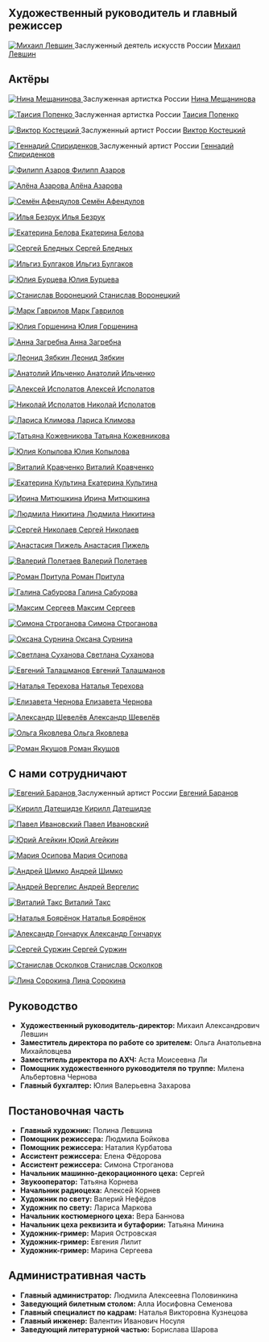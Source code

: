 ## Художественный руководитель и главный режиссер

[
![Михаил Левшин](../../person/mikhail-levshin/troupe.jpg "Михаил Левшин")
](../../person/mikhail-levshin)
Заслуженный деятель искусств России
[Михаил Левшин](../../person/mikhail-levshin)


## Актёры

[
![Нина Мещанинова](../../person/nina-meschaninova/troupe.jpg "Нина Мещанинова")
](../../person/nina-meschaninova)
Заслуженная артистка России
[Нина Мещанинова](../../person/nina-meschaninova)


[
![Таисия Попенко](../../person/taisiya-popenko/troupe.jpg "Таисия Попенко")
](../../person/taisiya-popenko)
Заслуженная артистка России
[Таисия Попенко](../../person/taisiya-popenko)


[
![Виктор Костецкий](../../person/viktor-kostetskii/troupe.jpg "Виктор Костецкий")
](../../person/viktor-kostetskii)
Заслуженный артист России
[Виктор Костецкий](../../person/viktor-kostetskii)


[
![Геннадий Спириденков](../../person/gennadii-spiridenkov/troupe.jpg "Геннадий Спириденков")
](../../person/gennadii-spiridenkov)
Заслуженный артист России
[Геннадий Спириденков](../../person/gennadii-spiridenkov)

[
![Филипп Азаров](../../person/filipp-azarov/troupe.jpg "Филипп Азаров")
](../../person/filipp-azarov)
[Филипп Азаров](../../person/filipp-azarov)

[
![Алёна Азарова](../../person/alyona-azarova/troupe.jpg "Алёна Азарова")
](../../person/alyona-azarova)
[Алёна Азарова](../../person/alyona-azarova)

[
![Семён Афендулов](../../person/semyon-afendulov/troupe.jpg "Семён Афендулов")
](../../person/semyon-afendulov)
[Семён Афендулов](../../person/semyon-afendulov)

[
![Илья Безрук](../../person/ilya-bezruk/troupe.jpg "Илья Безрук")
](../../person/ilya-bezruk)
[Илья Безрук](../../person/ilya-bezruk)

[
![Екатерина Белова](../../person/ekaterina-belova/troupe.jpg "Екатерина Белова")
](../../person/ekaterina-belova)
[Екатерина Белова](../../person/ekaterina-belova)

[
![Сергей Бледных](../../person/sergei-blednykh/troupe.jpg "Сергей Бледных")
](../../person/sergei-blednykh)
[Сергей Бледных](../../person/sergei-blednykh)

[
![Ильгиз Булгаков](../../person/ilgiz-bulgakov/troupe.jpg "Ильгиз Булгаков")
](../../person/ilgiz-bulgakov)
[Ильгиз Булгаков](../../person/ilgiz-bulgakov)

[
![Юлия Бурцева](../../person/yuliya-burtseva/troupe.jpg "Юлия Бурцева")
](../../person/yuliya-burtseva)
[Юлия Бурцева](../../person/yuliya-burtseva)

[
![Станислав Воронецкий](../../person/stanislav-voronetskii/troupe.jpg "Станислав Воронецкий")
](../../person/stanislav-voronetskii)
[Станислав Воронецкий](../../person/stanislav-voronetskii)

[
![Марк Гаврилов](../../person/mark-gavrilov/troupe.jpg "Марк Гаврилов")
](../../person/mark-gavrilov)
[Марк Гаврилов](../../person/mark-gavrilov)

[
![Юлия Горшенина](../../person/yuliya-gorshenina/troupe.jpg "Юлия Горшенина")
](../../person/yuliya-gorshenina)
[Юлия Горшенина](../../person/yuliya-gorshenina)

[
![Анна Загребна](../../person/anna-zagrebna/troupe.jpg "Анна Загребна")
](../../person/anna-zagrebna)
[Анна Загребна](../../person/anna-zagrebna)

[
![Леонид Зябкин](../../person/leonid-zyabkin/troupe.jpg "Леонид Зябкин")
](../../person/leonid-zyabkin)
[Леонид Зябкин](../../person/leonid-zyabkin)

[
![Анатолий Ильченко](../../person/anatolii-ilchenko/troupe.jpg "Анатолий Ильченко")
](../../person/anatolii-ilchenko)
[Анатолий Ильченко](../../person/anatolii-ilchenko)

[
![Алексей Исполатов](../../person/aleksei-ispolatov/troupe.jpg "Алексей Исполатов")
](../../person/aleksei-ispolatov)
[Алексей Исполатов](../../person/aleksei-ispolatov)

[
![Николай Исполатов](../../person/nikolai-ispolatov/troupe.jpg "Николай Исполатов")
](../../person/nikolai-ispolatov)
[Николай Исполатов](../../person/nikolai-ispolatov)

[
![Лариса Климова](../../person/larisa-klimova/troupe.jpg "Лариса Климова")
](../../person/larisa-klimova)
[Лариса Климова](../../person/larisa-klimova)

[
![Татьяна Кожевникова](../../person/tatyana-kozhevnikova/troupe.jpg "Татьяна Кожевникова")
](../../person/tatyana-kozhevnikova)
[Татьяна Кожевникова](../../person/tatyana-kozhevnikova)

[
![Юлия Копылова](../../person/yuliya-kopylova/troupe.jpg "Юлия Копылова")
](../../person/yuliya-kopylova)
[Юлия Копылова](../../person/yuliya-kopylova)

[
![Виталий Кравченко](../../person/vitalii-kravchenko/troupe.jpg "Виталий Кравченко")
](../../person/vitalii-kravchenko)
[Виталий Кравченко](../../person/vitalii-kravchenko)

[
![Екатерина Культина](../../person/ekaterina-kultina/troupe.jpg "Екатерина Культина")
](../../person/ekaterina-kultina)
[Екатерина Культина](../../person/ekaterina-kultina)

[
![Ирина Митюшкина](../../person/irina-mityushkina/troupe.jpg "Ирина Митюшкина")
](../../person/irina-mityushkina)
[Ирина Митюшкина](../../person/irina-mityushkina)

[
![Людмила Никитина](../../person/lyudmila-nikitina/troupe.jpg "Людмила Никитина")
](../../person/lyudmila-nikitina)
[Людмила Никитина](../../person/lyudmila-nikitina)

[
![Сергей Николаев](../../person/sergei-nikolaev/troupe.jpg "Сергей Николаев")
](../../person/sergei-nikolaev)
[Сергей Николаев](../../person/sergei-nikolaev)

[
![Анастасия Пижель](../../person/anastasiya-pizhel/troupe.jpg "Анастасия Пижель")
](../../person/anastasiya-pizhel)
[Анастасия Пижель](../../person/anastasiya-pizhel)

[
![Валерий Полетаев](../../person/valerii-poletaev/troupe.jpg "Валерий Полетаев")
](../../person/valerii-poletaev)
[Валерий Полетаев](../../person/valerii-poletaev)

[
![Роман Притула](../../person/roman-pritula/troupe.jpg "Роман Притула")
](../../person/roman-pritula)
[Роман Притула](../../person/roman-pritula)

[
![Галина Сабурова](../../person/galina-saburova/troupe.jpg "Галина Сабурова")
](../../person/galina-saburova)
[Галина Сабурова](../../person/galina-saburova)

[
![Максим Сергеев](../../person/maksim-sergeev/troupe.jpg "Максим Сергеев")
](../../person/maksim-sergeev)
[Максим Сергеев](../../person/maksim-sergeev)

[
![Симона Строганова](../../person/simona-stroganova/troupe.jpg "Симона Строганова")
](../../person/simona-stroganova)
[Симона Строганова](../../person/simona-stroganova)

[
![Оксана Сурнина](../../person/oksana-surnina/troupe.jpg "Оксана Сурнина")
](../../person/oksana-surnina)
[Оксана Сурнина](../../person/oksana-surnina)

[
![Светлана Суханова](../../person/svetlana-sukhanova/troupe.jpg "Светлана Суханова")
](../../person/svetlana-sukhanova)
[Светлана Суханова](../../person/svetlana-sukhanova)

[
![Евгений Талашманов](../../person/evgenii-talashmanov/troupe.jpg "Евгений Талашманов")
](../../person/evgenii-talashmanov)
[Евгений Талашманов](../../person/evgenii-talashmanov)

[
![Наталья Терехова](../../person/natalya-terekhova/troupe.jpg "Наталья Терехова")
](../../person/natalya-terekhova)
[Наталья Терехова](../../person/natalya-terekhova)

[
![Елизавета Чернова](../../person/elizaveta-chernova/troupe.jpg "Елизавета Чернова")
](../../person/elizaveta-chernova)
[Елизавета Чернова](../../person/elizaveta-chernova)

[
![Александр Шевелёв](../../person/aleksandr-shevelyov/troupe.jpg "Александр Шевелёв")
](../../person/aleksandr-shevelyov)
[Александр Шевелёв](../../person/aleksandr-shevelyov)

[
![Ольга Яковлева](../../person/olga-yakovleva/troupe.jpg "Ольга Яковлева")
](../../person/olga-yakovleva)
[Ольга Яковлева](../../person/olga-yakovleva)

[
![Роман Якушов](../../person/roman-yakushov/troupe.jpg "Роман Якушов")
](../../person/roman-yakushov)
[Роман Якушов](../../person/roman-yakushov)




## C нами сотрудничают

[
![Евгений Баранов](../../person/evgenii-baranov/troupe.jpg "Евгений Баранов")
](../../person/evgenii-baranov)
Заслуженный артист России
[Евгений Баранов](../../person/evgenii-baranov)

[
![Кирилл Датешидзе](../../person/kirill-dateshidze/troupe.jpg "Кирилл Датешидзе")
](../../person/kirill-dateshidze)
[Кирилл Датешидзе](../../person/kirill-dateshidze)

[
![Павел Ивановский](../../person/pavel-ivanovskii/troupe.jpg "Павел Ивановский")
](../../person/pavel-ivanovskii)
[Павел Ивановский](../../person/pavel-ivanovskii)

[
![Юрий Агейкин](../../person/yurii-ageikin/troupe.jpg "Юрий Агейкин")
](../../person/yurii-ageikin)
[Юрий Агейкин](../../person/yurii-ageikin)

[
![Мария Осипова](../../person/mariya-osipova/troupe.jpg "Мария Осипова")
](../../person/mariya-osipova)
[Мария Осипова](../../person/mariya-osipova)

[
![Андрей Шимко](../../person/andrei-shimko/troupe.jpg "Андрей Шимко")
](../../person/andrei-shimko)
[Андрей Шимко](../../person/andrei-shimko)

[
![Андрей Вергелис](../../person/andrei-vergelis/troupe.jpg "Андрей Вергелис")
](../../person/andrei-vergelis)
[Андрей Вергелис](../../person/andrei-vergelis)

[
![Виталий Такс](../../person/vitalii-taks/troupe.jpg "Виталий Такс")
](../../person/vitalii-taks)
[Виталий Такс](../../person/vitalii-taks)

[
![Наталья Боярёнок](../../person/natalya-boyaryonok/troupe.jpg "Наталья Боярёнок")
](../../person/natalya-boyaryonok)
[Наталья Боярёнок](../../person/natalya-boyaryonok)

[
![Александр Гончарук](../../person/aleksandr-goncharuk/troupe.jpg "Александр Гончарук")
](../../person/aleksandr-goncharuk)
[Александр Гончарук](../../person/aleksandr-goncharuk)

[
![Сергей Суржин](../../person/sergei-surzhin/troupe.jpg "Сергей Суржин")
](../../person/sergei-surzhin)
[Сергей Суржин](../../person/sergei-surzhin)

[
![Станислав Осколков](../../person/stanislav-oskolkov/troupe.jpg "Станислав Осколков")
](../../person/stanislav-oskolkov)
[Станислав Осколков](../../person/stanislav-oskolkov)

[
![Лина Сорокина](../../person/lina-sorokina/troupe.jpg "Лина Сорокина")
](../../person/lina-sorokina)
[Лина Сорокина](../../person/lina-sorokina)




## Руководство

- **Художественный руководитель-директор:** Михаил Александрович Левшин
- **Заместитель директора по работе со зрителем:** Ольга Анатольевна Михайловцева
- **Заместитель директора по АХЧ:** Аста Моисеевна Ли
- **Помощник художественного руководителя по труппе:** Милена Альбертовна Чернова
- **Главный бухгалтер:** Юлия Валерьевна Захарова



## Постановочная часть

- **Главный художник:** Полина Левшина
- **Помощник режиссера:** Людмила Бойкова
- **Помощник режиссера:** Наталия Курбатова
- **Ассистент режиссера:** Елена Фёдорова
- **Ассистент режиссера:** Симона Строганова
- **Начальник машинно-декорационного цеха:** Сергей
- **Звукооператор:** Татьяна Корнева
- **Начальник радиоцеха:** Алексей Корнев
- **Художник по свету:** Валерий Нефёдов
- **Художник по свету:** Лариса Маркова
- **Начальник костюмерного цеха:** Вера Баннова
- **Начальник цеха реквизита и бутафории:** Татьяна Минина
- **Художник-гример:** Мария Островская
- **Художник-гример:** Евгения Лилит
- **Художник-гример:** Марина Сергеева



## Административная часть

- **Главный администратор:** Людмила Алексеевна Половинкина
- **Заведующий билетным столом:** Алла Иосифовна Семенова
- **Главный специалист по кадрам:** Наталья Викторовна Кузнецова
- **Главный инженер:** Валентин Иванович Носуля
- **Заведующий литературной частью:** Борислава Шарова